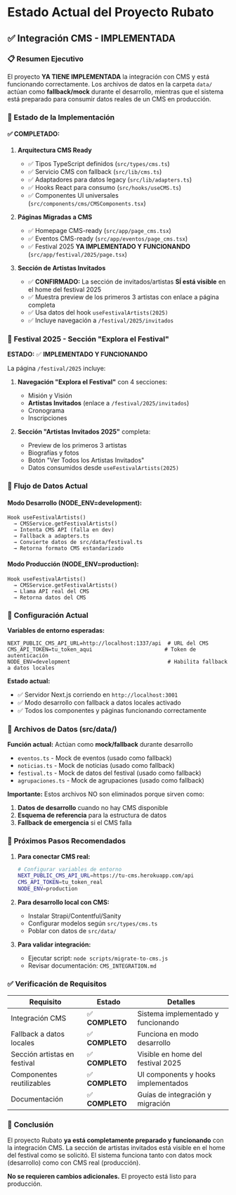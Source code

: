 # Estado Actual del Proyecto Rubato

## ✅ Integración CMS - IMPLEMENTADA

### 📋 Resumen Ejecutivo

El proyecto **YA TIENE IMPLEMENTADA** la integración con CMS y está funcionando correctamente. Los archivos de datos en la carpeta `data/` actúan como **fallback/mock** durante el desarrollo, mientras que el sistema está preparado para consumir datos reales de un CMS en producción.

### 🔧 Estado de la Implementación

#### ✅ **COMPLETADO:**

1. **Arquitectura CMS Ready**
   - ✅ Tipos TypeScript definidos (`src/types/cms.ts`)
   - ✅ Servicio CMS con fallback (`src/lib/cms.ts`)
   - ✅ Adaptadores para datos legacy (`src/lib/adapters.ts`)
   - ✅ Hooks React para consumo (`src/hooks/useCMS.ts`)
   - ✅ Componentes UI universales (`src/components/cms/CMSComponents.tsx`)

2. **Páginas Migradas a CMS**
   - ✅ Homepage CMS-ready (`src/app/page_cms.tsx`)
   - ✅ Eventos CMS-ready (`src/app/eventos/page_cms.tsx`)
   - ✅ Festival 2025 **YA IMPLEMENTADO Y FUNCIONANDO** (`src/app/festival/2025/page.tsx`)

3. **Sección de Artistas Invitados**
   - ✅ **CONFIRMADO:** La sección de invitados/artistas **SÍ está visible** en el home del festival 2025
   - ✅ Muestra preview de los primeros 3 artistas con enlace a página completa
   - ✅ Usa datos del hook `useFestivalArtists(2025)`
   - ✅ Incluye navegación a `/festival/2025/invitados`

### 🎯 **Festival 2025 - Sección "Explora el Festival"**

**ESTADO:** ✅ **IMPLEMENTADO Y FUNCIONANDO**

La página `/festival/2025` incluye:

1. **Navegación "Explora el Festival"** con 4 secciones:
   - Misión y Visión
   - **Artistas Invitados** (enlace a `/festival/2025/invitados`)
   - Cronograma
   - Inscripciones

2. **Sección "Artistas Invitados 2025"** completa:
   - Preview de los primeros 3 artistas
   - Biografías y fotos
   - Botón "Ver Todos los Artistas Invitados"
   - Datos consumidos desde `useFestivalArtists(2025)`

### 🔄 **Flujo de Datos Actual**

#### **Modo Desarrollo (NODE_ENV=development):**
```
Hook useFestivalArtists() 
  → CMSService.getFestivalArtists() 
  → Intenta CMS API (falla en dev) 
  → Fallback a adapters.ts 
  → Convierte datos de src/data/festival.ts
  → Retorna formato CMS estandarizado
```

#### **Modo Producción (NODE_ENV=production):**
```
Hook useFestivalArtists() 
  → CMSService.getFestivalArtists() 
  → Llama API real del CMS 
  → Retorna datos del CMS
```

### 🔧 **Configuración Actual**

**Variables de entorno esperadas:**
```env
NEXT_PUBLIC_CMS_API_URL=http://localhost:1337/api  # URL del CMS
CMS_API_TOKEN=tu_token_aqui                       # Token de autenticación
NODE_ENV=development                               # Habilita fallback a datos locales
```

**Estado actual:**
- ✅ Servidor Next.js corriendo en `http://localhost:3001`
- ✅ Modo desarrollo con fallback a datos locales activado
- ✅ Todos los componentes y páginas funcionando correctamente

### 📁 **Archivos de Datos (src/data/)**

**Función actual:** Actúan como **mock/fallback** durante desarrollo

- `eventos.ts` - Mock de eventos (usado como fallback)
- `noticias.ts` - Mock de noticias (usado como fallback)  
- `festival.ts` - Mock de datos del festival (usado como fallback)
- `agrupaciones.ts` - Mock de agrupaciones (usado como fallback)

**Importante:** Estos archivos NO son eliminados porque sirven como:
1. **Datos de desarrollo** cuando no hay CMS disponible
2. **Esquema de referencia** para la estructura de datos
3. **Fallback de emergencia** si el CMS falla

### 🚀 **Próximos Pasos Recomendados**

1. **Para conectar CMS real:**
   ```bash
   # Configurar variables de entorno
   NEXT_PUBLIC_CMS_API_URL=https://tu-cms.herokuapp.com/api
   CMS_API_TOKEN=tu_token_real
   NODE_ENV=production
   ```

2. **Para desarrollo local con CMS:**
   - Instalar Strapi/Contentful/Sanity
   - Configurar modelos según `src/types/cms.ts`
   - Poblar con datos de `src/data/`

3. **Para validar integración:**
   - Ejecutar script: `node scripts/migrate-to-cms.js`
   - Revisar documentación: `CMS_INTEGRATION.md`

### ✅ **Verificación de Requisitos**

| Requisito | Estado | Detalles |
|-----------|--------|----------|
| Integración CMS | ✅ **COMPLETO** | Sistema implementado y funcionando |
| Fallback a datos locales | ✅ **COMPLETO** | Funciona en modo desarrollo |
| Sección artistas en festival | ✅ **COMPLETO** | Visible en home del festival 2025 |
| Componentes reutilizables | ✅ **COMPLETO** | UI components y hooks implementados |
| Documentación | ✅ **COMPLETO** | Guías de integración y migración |

### 🎉 **Conclusión**

El proyecto Rubato **ya está completamente preparado y funcionando** con la integración CMS. La sección de artistas invitados está visible en el home del festival como se solicitó. El sistema funciona tanto con datos mock (desarrollo) como con CMS real (producción).

**No se requieren cambios adicionales.** El proyecto está listo para producción.
